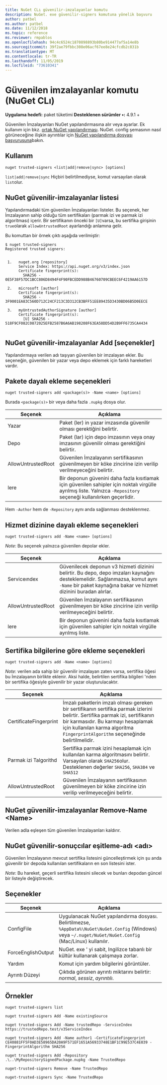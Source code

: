 ```yaml
---
title: NuGet CLı güvenilir-imzalayanlar komutu
description: NuGet. exe güvenilir-signers komutuna yönelik başvuru
author: patbel
ms.author: patbel
ms.date: 11/12/2018
ms.topic: reference
ms.reviewer: rmpablos
ms.openlocfilehash: 94c4c6524c1870898893b80be914477af5a14e8b
ms.sourcegitcommit: 39f2ae79fbbc308e06acf67ee8e24cfcdb2c831b
ms.translationtype: MT
ms.contentlocale: tr-TR
ms.lasthandoff: 11/05/2019
ms.locfileid: "73610341"
---
```

# <a name="trusted-signers-command-nuget-cli"></a>Güvenilen imzalayanlar komutu (NuGet CLı)

**Uygulama hedefi:** paket tüketimi **Desteklenen sürümler &bullet;:** 4.9.1 +

Güvenilen İmzalayanları NuGet yapılandırmasına alır veya ayarlar. Ek kullanım için bkz. [ortak NuGet yapılandırması](../../consume-packages/configuring-nuget-behavior.md). NuGet. config şemasının nasıl görüneceğine ilişkin ayrıntılar için [NuGet yapılandırma dosyası başvurusuna](../nuget-config-file.md)bakın.

## <a name="usage"></a>Kullanım

```cli
nuget trusted-signers <list|add|remove|sync> [options]
```

`list|add|remove|sync` Hiçbiri belirtilmediyse, komut varsayılan olarak `list`olur.

## <a name="nuget-trusted-signers-list"></a>NuGet güvenilir-imzalayanlar listesi

Yapılandırmadaki tüm güvenilen İmzalayanları listeler. Bu seçenek, her İmzalayanın sahip olduğu tüm sertifikaları (parmak izi ve parmak izi algoritması) içerir. Bir sertifikanın önceki bir `[U]`varsa, bu sertifika girişinin `true`olarak `allowUntrustedRoot` ayarlandığı anlamına gelir.

Bu komuttan bir örnek çıktı aşağıda verilmiştir:

```cli
$ nuget trusted-signers
Registered trusted signers:


 1.   nuget.org [repository]
      Service Index: https://api.nuget.org/v3/index.json
      Certificate fingerprint(s):
        SHA256 - 0E5F38F57DC1BCC806D8494F4F90FBCEDD988B46760709CBEEC6F4219AA6157D

 2.   microsoft [author]
      Certificate fingerprint(s):
        SHA256 - 3F9001EA83C560D712C24CF213C3D312CB3BFF51EE89435D3430BD06B5D0EECE

 3.   myUntrustedAuthorSignature [author]
      Certificate fingerprint(s):
        [U] SHA256 - 518F9CF082C0872025EFB2587B6A6AB198208F63EA58DD54D2B9FF6735CA4434
        
```

## <a name="nuget-trusted-signers-add-options"></a>NuGet güvenilir-imzalayanlar Add [seçenekler]

Yapılandırmaya verilen adı taşıyan güvenilen bir imzalayan ekler. Bu seçeneğin, güvenilen bir yazar veya depo eklemek için farklı hareketleri vardır.

## <a name="options-for-add-based-on-a-package"></a>Pakete dayalı ekleme seçenekleri

```cli
nuget trusted-signers add <package(s)> -Name <name> [options]
```

Burada `<package(s)>` bir veya daha fazla `.nupkg` dosya olur.

| Seçenek | Açıklama |
| --- | --- |
| Yazar | Paket (ler) in yazar imzasında güvenilir olması gerektiğini belirtir. |
| Depo | Paket (lar) için depo imzasının veya onay imzasının güvenilir olması gerektiğini belirtir. |
| AllowUntrustedRoot | Güvenilen İmzalayanın sertifikasının güvenilmeyen bir köke zincirine izin verilip verilmeyeceğini belirtir. |
| lere | Bir deponun güvenini daha fazla kısıtlamak için güvenilen sahipler için noktalı virgülle ayrılmış liste. Yalnızca `-Repository` seçeneği kullanılırken geçerlidir. |

Hem `-Author` hem de `-Repository` aynı anda sağlanması desteklenmez.

## <a name="options-for-add-based-on-a-service-index"></a>Hizmet dizinine dayalı ekleme seçenekleri

```cli
nuget trusted-signers add -Name <name> [options]
```

_Note_: Bu seçenek yalnızca güvenilen depolar ekler. 

| Seçenek | Açıklama |
| --- | --- |
| Serviceındex | Güvenilecek deponun v3 hizmeti dizinini belirtir. Bu depo, depo imzaları kaynağını desteklemelidir. Sağlanmazsa, komut aynı `-Name` bir paket kaynağına bakar ve hizmet dizinini buradan alırlar. |
| AllowUntrustedRoot | Güvenilen İmzalayanın sertifikasının güvenilmeyen bir köke zincirine izin verilip verilmeyeceğini belirtir. |
| lere | Bir deponun güvenini daha fazla kısıtlamak için güvenilen sahipler için noktalı virgülle ayrılmış liste. |

## <a name="options-for-add-based-on-the-certificate-information"></a>Sertifika bilgilerine göre ekleme seçenekleri

```cli
nuget trusted-signers add -Name <name> [options]
```

_Note_: verilen ada sahip bir güvenilir imzalayan zaten varsa, sertifika öğesi bu İmzalayanın birlikte eklenir. Aksi halde, belirtilen sertifika bilgileri 'nden bir sertifika öğesiyle güvenilir bir yazar oluşturulacaktır.

| Seçenek | Açıklama |
| --- | --- |
| CertificateFingerprint | İmzalı paketlerin imzalı olması gereken bir sertifikanın sertifika parmak izlerini belirtir. Sertifika parmak izi, sertifikanın bir karmasıdır. Bu karmayı hesaplamak için kullanılan karma algoritma `FingerprintAlgorithm` seçeneğinde belirtilmelidir. |
| Parmak izi Talgorithd | Sertifika parmak izini hesaplamak için kullanılan karma algoritmasını belirtir. Varsayılan olarak `SHA256`olur. Desteklenen değerler `SHA256`, `SHA384` ve `SHA512` |
| AllowUntrustedRoot | Güvenilen İmzalayanın sertifikasının güvenilmeyen bir köke zincirine izin verilip verilmeyeceğini belirtir. |

## <a name="nuget-trusted-signers-remove--name-name"></a>NuGet güvenilir-imzalayanlar Remove-Name \<Name\>

Verilen adla eşleşen tüm güvenilen İmzalayanları kaldırır.

## <a name="nuget-trusted-signers-sync--name-name"></a>NuGet güvenilir-sonuçcılar eşitleme-adı \<adı\>

Güvenilen İmzalayanın mevcut sertifika listesini güncelleştirmek için şu anda güvenilir bir depoda kullanılan sertifikaların en son listesini ister.

_Note_: Bu hareket, geçerli sertifika listesini silecek ve bunları depodan güncel bir listeyle değiştirecek.

## <a name="options"></a>Seçenekler

| Seçenek | Açıklama |
| --- | --- |
| ConfigFile | Uygulanacak NuGet yapılandırma dosyası. Belirtilmezse, `%AppData%\NuGet\NuGet.Config` (Windows) veya `~/.nuget/NuGet/NuGet.Config` (Mac/Linux) kullanılır.|
| ForceEnglishOutput | NuGet. exe ' yi sabit, Ingilizce tabanlı bir kültür kullanarak çalışmaya zorlar. |
| Yardım | Komut için yardım bilgilerini görüntüler. |
| Ayrıntı Düzeyi | Çıktıda görünen ayrıntı miktarını belirtir: *normal*, *sessiz*, *ayrıntılı*. |

## <a name="examples"></a>Örnekler

```cli
nuget trusted-signers list

nuget trusted-signers Add -Name existingSource

nuget trusted-signers Add -Name trustedRepo -ServiceIndex https://trustedRepo.test/v3ServiceIndex

nuget trusted-signers Add -Name author1 -CertificateFingerprint CE40881FF5F0AD3E58965DA20A9F571EF1651A56933748E1BF1C99E537C4E039 -FingerprintAlgorithm SHA256

nuget trusted-signers Add -Repository .\..\MyRepositorySignedPackage.nupkg -Name TrustedRepo

nuget-trusted-signers Remove -Name TrustedRepo

nuget-trusted-signers Sync -Name TrustedRepo
```
